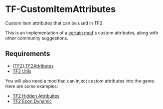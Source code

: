 # TF-CustomItemAttributes
Custom item attributes that can be used in TF2.

This is an implementation of a [certain mod](https://github.com/rafradek/sigsegv-mvm)'s custom attributes, along with other community suggestions.

## Requirements
* [[TF2] TF2Attributes](https://github.com/FlaminSarge/tf2attributes)
* [TF2 Utils](https://github.com/nosoop/SM-TFUtils)

You will also need a mod that can inject custom attributes into the game. Here are some examples:
* [TF2 Hidden Attribuites](https://github.com/rafradek/TF2-Hidden-Attributes)
* [TF2 Econ Dynamic](https://github.com/nosoop/SMExt-TFEconDynamic)
